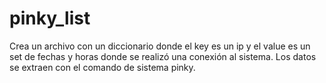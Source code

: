 # pinky_list

Crea un archivo con un diccionario donde el key es un ip y el value es un set de fechas y horas donde se realizó una conexión al sistema.
Los datos se extraen con el comando de sistema pinky.

